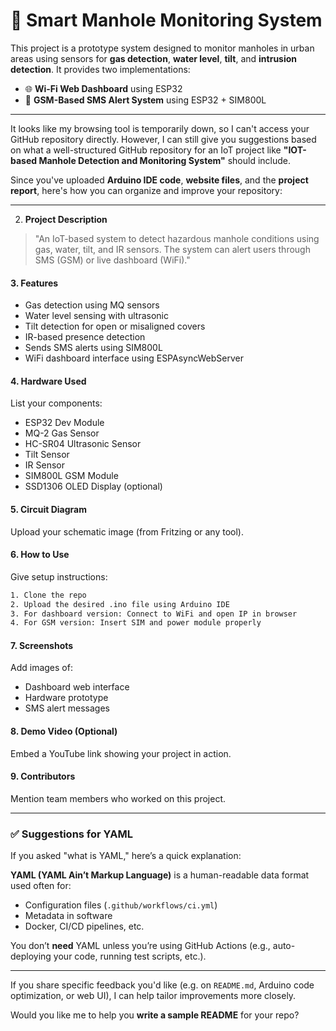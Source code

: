 # 🚨 Smart Manhole Monitoring System

This project is a prototype system designed to monitor manholes in urban areas using sensors for **gas detection**, **water level**, **tilt**, and **intrusion detection**. It provides two implementations:

- 🌐 **Wi-Fi Web Dashboard** using ESP32
- 📱 **GSM-Based SMS Alert System** using ESP32 + SIM800L

---
It looks like my browsing tool is temporarily down, so I can't access your GitHub repository directly. However, I can still give you suggestions based on what a well-structured GitHub repository for an IoT project like **"IOT-based Manhole Detection and Monitoring System"** should include.

Since you've uploaded **Arduino IDE code**, **website files**, and the **project report**, here's how you can organize and improve your repository:

---

2. **Project Description**

> "An IoT-based system to detect hazardous manhole conditions using gas, water, tilt, and IR sensors. The system can alert users through SMS (GSM) or live dashboard (WiFi)."

#### 3. **Features**

* Gas detection using MQ sensors
* Water level sensing with ultrasonic
* Tilt detection for open or misaligned covers
* IR-based presence detection
* Sends SMS alerts using SIM800L
* WiFi dashboard interface using ESPAsyncWebServer

#### 4. **Hardware Used**

List your components:

* ESP32 Dev Module
* MQ-2 Gas Sensor
* HC-SR04 Ultrasonic Sensor
* Tilt Sensor
* IR Sensor
* SIM800L GSM Module
* SSD1306 OLED Display (optional)

#### 5. **Circuit Diagram**

Upload your schematic image (from Fritzing or any tool).

#### 6. **How to Use**

Give setup instructions:

```bash
1. Clone the repo
2. Upload the desired .ino file using Arduino IDE
3. For dashboard version: Connect to WiFi and open IP in browser
4. For GSM version: Insert SIM and power module properly
```

#### 7. **Screenshots**

Add images of:

* Dashboard web interface
* Hardware prototype
* SMS alert messages

#### 8. **Demo Video (Optional)**

Embed a YouTube link showing your project in action.

#### 9. **Contributors**

Mention team members who worked on this project.

---

### ✅ Suggestions for YAML

If you asked "what is YAML," here’s a quick explanation:

**YAML (YAML Ain’t Markup Language)** is a human-readable data format used often for:

* Configuration files (`.github/workflows/ci.yml`)
* Metadata in software
* Docker, CI/CD pipelines, etc.

You don’t **need** YAML unless you’re using GitHub Actions (e.g., auto-deploying your code, running test scripts, etc.).

---

If you share specific feedback you'd like (e.g. on `README.md`, Arduino code optimization, or web UI), I can help tailor improvements more closely.

Would you like me to help you **write a sample README** for your repo?
